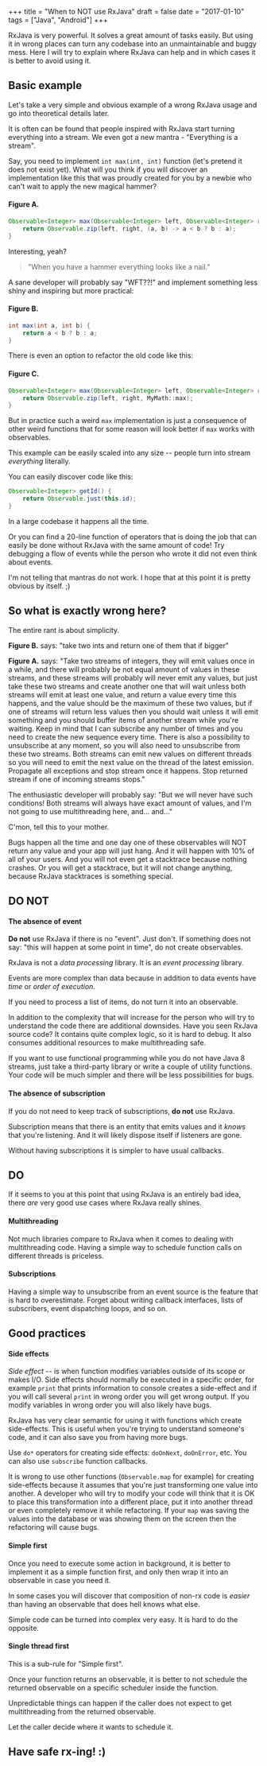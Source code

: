 +++
title = "When to NOT use RxJava"
draft = false
date = "2017-01-10"
tags = ["Java", "Android"]
+++

RxJava is very powerful.
It solves a great amount of tasks easily.
But using it in wrong places can turn any codebase into an unmaintainable and buggy mess.
Here I will try to explain where RxJava can help and in which cases it is better to avoid using it.

<!--more-->

## Basic example

Let's take a very simple and obvious example of a wrong RxJava
usage and go into theoretical details later.

It is often can be found that people inspired with RxJava
start turning everything into a stream.
We even got a new mantra - "Everything is a stream".

Say, you need to implement `int max(int, int)` function (let's pretend it does not exist yet).
What will you think if you will discover an implementation like this
that was proudly created for you by a newbie who can't wait to apply the new magical hammer?

#### Figure A.

```java
Observable<Integer> max(Observable<Integer> left, Observable<Integer> right) {
    return Observable.zip(left, right, (a, b) -> a < b ? b : a);
}
```

Interesting, yeah?

> "When you have a hammer everything looks like a nail."

A sane developer will probably say "WFT??!" and implement something
less shiny and inspiring but more practical:

#### Figure B.

```java
int max(int a, int b) {
    return a < b ? b : a;
}
```

There is even an option to refactor the old code like this:

#### Figure C.

```java
Observable<Integer> max(Observable<Integer> left, Observable<Integer> right) {
    return Observable.zip(left, right, MyMath::max);
}
```

But in practice such a weird `max` implementation is just a consequence of other
weird functions that for some reason will look better if `max` works with observables.

This example can be easily scaled into any
size -- people turn into stream *everything* literally.

You can easily discover code like this:

```java
Observable<Integer> getId() {
    return Observable.just(this.id);
}
```

In a large codebase it happens all the time.

Or you can find a 20-line function of operators
that is doing the job that can easily be done without RxJava
with the same amount of code!
Try debugging a flow of events while the person who wrote it
did not even think about events.

I'm not telling that mantras do not work.
I hope that at this point it is pretty obvious by itself. ;)

## So what is exactly wrong here?

The entire rant is about simplicity.

**Figure B.** says:
"take two ints and return one of them that if bigger" 

**Figure A.** says:
"Take two streams of integers, they will emit values once in a while, and there
will probably be not equal amount of values in these streams, and these streams
will probably will never emit any values, but just take these two streams
and create another one that will wait unless both streams will emit at least one value,
and return a value every time this happens, and the value should be
the maximum of these two values, but if one of streams will return less values then
you should wait unless it will emit something and you should buffer
items of another stream while you're waiting.
Keep in mind that I 
can subscribe any number of times and you need to create the new sequence every time.
There is also a possibility to unsubscribe at any moment, so you will also need
to unsubscribe from these two streams.
Both streams can emit new values on different threads
so you will need to emit the next value on the thread of the latest emission.
Propagate all exceptions and stop stream once it happens.
Stop returned stream if one of incoming streams stops." 

The enthusiastic developer will probably say:
"But we will never have such conditions!
Both streams will always have exact amount of values,
and I'm not going to use multithreading here,
and... and..."

C'mon, tell this to your mother.

Bugs happen all the time and one day one of these observables
will NOT return any value and your app will just hang.
And it will happen with 10% of all of your users.
And you will not even get a stacktrace because nothing crashes.
Or you will get a stacktrace, but it will not change anything,
because RxJava stacktraces is something special.

## DO NOT

#### The absence of event

**Do not** use RxJava if there is no "event". Just don't.
If something does not say: "this will happen at some point in time",
do not create observables.

RxJava is not a *data processing* library.
It is an *event processing* library.

Events are more complex than data
because in addition to data events have *time* or *order of execution*.

If you need to process a list of items, do not turn it into an observable.

In addition to the complexity that will increase
for the person who will try to understand
the code there are additional downsides.
Have you seen RxJava source code?
It contains quite complex logic, so it is hard to debug.
It also consumes additional resources to make multithreading safe.

If you want to use functional programming while you do not have Java 8 streams,
just take a third-party library or write a couple of utility functions.
Your code will be much simpler and there will be less possibilities for bugs.

#### The absence of subscription

If you do not need to keep track of subscriptions, **do not** use RxJava.

Subscription means that there is an entity
that emits values and it *knows* that you're listening.
And it will likely dispose itself if listeners are gone.

Without having subscriptions it is simpler to have usual callbacks.

## DO

If it seems to you at this point that using RxJava is an entirely bad idea,
there *are* very good use cases where RxJava really shines.

#### Multithreading

Not much libraries compare to RxJava when it comes
to dealing with multithreading code.
Having a simple way to schedule function calls on different threads
is priceless.

#### Subscriptions

Having a simple way to unsubscribe from an event source
is the feature that is hard to overestimate.
Forget about writing callback interfaces, lists of subscribers,
event dispatching loops, and so on.

## Good practices

#### Side effects

*Side effect* -- is when function modifies variables outside of its scope
or makes I/O. Side effects should normally be executed in a specific order,
for example `print` that prints information to console creates a side-effect
and if you will call several `print` in wrong order you will get wrong output.
If you modify variables in wrong order you will also likely have bugs.

RxJava has very clear semantic for using it with functions which
create side-effects. This is useful when you're trying to
understand someone's code, and it can also save you from having
more bugs.

Use `do*` operators for creating side effects:
`doOnNext`, `doOnError`, etc. 
You can also use `subscribe` function callbacks.

It is wrong to use other functions (`Observable.map` for example)
for creating side-effects
because it assumes that you're just transforming one value into another.
A developer who will try to modify your code
will think that it is OK to place this transformation into
a different place, put it into another thread
or even completely remove it while refactoring.
If your `map` was saving the values into the database
or was showing them on the screen
then the refactoring will cause bugs.

#### Simple first

Once you need to execute some action in background, it is
better to implement it as a simple function first,
and only then wrap it into an observable in case you need it.

In some cases you will discover that composition of
non-rx code is *easier* than having an observable that
does hell knows what else.

Simple code can be turned into complex very easy.
It is hard to do the opposite.

#### Single thread first

This is a sub-rule for "Simple first".

Once your function returns an observable,
it is better to not schedule the returned observable
on a specific scheduler inside the function.

Unpredictable things can happen if the caller does not expect
to get multithreading from the returned observable.

Let the caller decide where it wants to schedule it.

## Have safe rx-ing! :)

